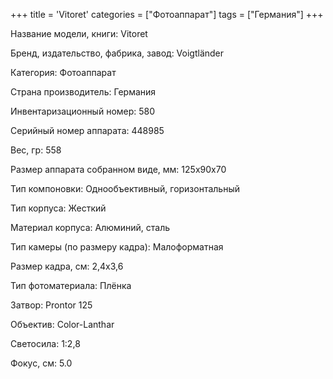 +++
title = 'Vitoret'
categories = ["Фотоаппарат"]
tags = ["Германия"]
+++

Название модели, книги: Vitoret

Бренд, издательство, фабрика, завод: Voigtländer

Категория: Фотоаппарат

Страна производитель: Германия

Инвентаризационный номер: 580

Серийный номер аппарата: 448985

Вес, гр: 558

Размер аппарата  собранном виде, мм: 125х90х70

Тип компоновки: Однообъективный, горизонтальный

Тип корпуса: Жесткий

Материал корпуса: Алюминий, сталь

Тип камеры (по размеру кадра): Малоформатная

Размер кадра, см: 2,4х3,6

Тип фотоматериала: Плёнка

Затвор: Prontor 125

Объектив: Color-Lanthar

Светосила: 1:2,8

Фокус, см: 5.0

